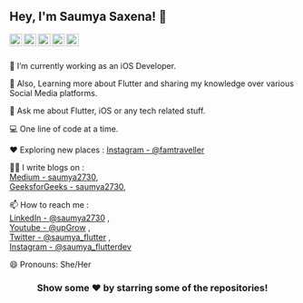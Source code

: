 ## Hey, I'm **Saumya Saxena**! 👋

<a href="https://twitter.com/saumya_2730">
  <img align="left" alt="Saumya's Twitter" width="22px" src="https://cdn.jsdelivr.net/npm/simple-icons@v3/icons/twitter.svg" />
</a>
<a href="https://www.linkedin.com/in/saumya-saxena-32b75b11a/">
  <img align="left" alt="Saumya's Linkdein" width="22px" src="https://cdn.jsdelivr.net/npm/simple-icons@v3/icons/linkedin.svg" />
</a>
<a href="https://github.com/saumya2730">
  <img align="left" alt="Saumya's Github" width="22px" src="https://cdn.jsdelivr.net/npm/simple-icons@v3/icons/github.svg" />
</a>
<a href="https://www.instagram.com/saumya_flutterdev/">
  <img align="left" alt="Saumya's Instagram" width="22px" src="https://cdn.jsdelivr.net/npm/simple-icons@v3/icons/instagram.svg" />
</a>
<a href="https://www.youtube.com/channel/UC_jIWWEU_8ROmlZc9vOdR4A">
  <img align="left" alt="Saumya's Youtube" width="22px" src="https://cdn.jsdelivr.net/npm/simple-icons@v3/icons/youtube.svg" />
</a>

<br/>
<br/>

🔭 I’m currently working as an iOS Developer. <br />

🌱 Also, Learning more about Flutter and sharing my knowledge over various Social Media platforms. <br />

💬 Ask me about Flutter, iOS or any tech related stuff. <br />

💻 One line of code at a time. <br />

♥️ Exploring new places : [Instagram - @famtraveller](https://www.instagram.com/famtraveller/)  <br />

✍🏻 I write blogs on : <br />
[Medium - saumya2730](https://medium.com/@saumya.saxena2730), <br />
[GeeksforGeeks - saumya2730](https://auth.geeksforgeeks.org/user/saumyasaxena2730/articles), <br />

📫 How to reach me : <br />
[LinkedIn - @saumya2730](https://www.linkedin.com/in/saumya-saxena-32b75b11a/) , <br />
[Youtube - @upGrow](https://www.youtube.com/channel/UC_jIWWEU_8ROmlZc9vOdR4A) , <br />
[Twitter - @saumya_flutter](https://twitter.com/saumya_2730) , <br />
[Instagram - @saumya_flutterdev](https://www.instagram.com/saumya_flutterdev/) <br />

😄 Pronouns: She/Her

<div align="center">

### Show some ❤️ by starring some of the repositories!

</div>
